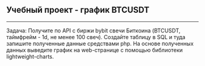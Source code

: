 <h2>Учебный проект - график BTCUSDT</h2>
<hr>
Задача:
Получите по API с биржи bybit свечи Биткоина (BTCUSDT, таймфрейм - 1d, не менее 100 свеч).
Создайте таблицу в SQL и туда запишите полученные данные средствами php.
На основе полученных данных выведите график на web-странице с помощью библиотеки lightweight-charts.
